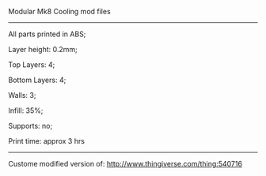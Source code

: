 Modular Mk8 Cooling mod files

----------------

All parts printed in ABS;

Layer height: 0.2mm;

Top Layers: 4;

Bottom Layers: 4;

Walls: 3;

Infill: 35%;

Supports: no;

Print time: approx 3 hrs

------------------

Custome modified version of: http://www.thingiverse.com/thing:540716
